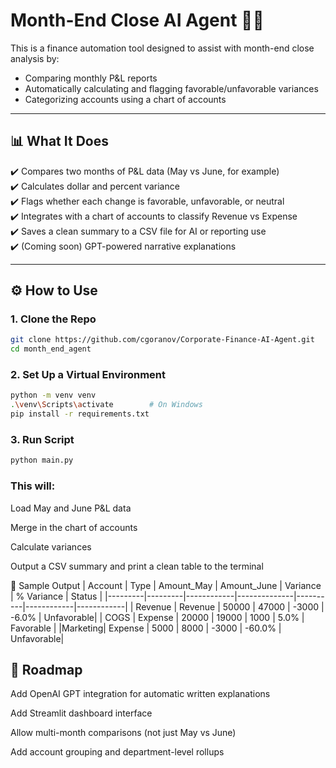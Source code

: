 # Month-End Close AI Agent 🧾🤖

This is a finance automation tool designed to assist with month-end close analysis by:
- Comparing monthly P&L reports
- Automatically calculating and flagging favorable/unfavorable variances
- Categorizing accounts using a chart of accounts

---

## 📊 What It Does

✔️ Compares two months of P&L data (May vs June, for example)  
✔️ Calculates dollar and percent variance  
✔️ Flags whether each change is favorable, unfavorable, or neutral  
✔️ Integrates with a chart of accounts to classify Revenue vs Expense  
✔️ Saves a clean summary to a CSV file for AI or reporting use  
✔️ (Coming soon) GPT-powered narrative explanations  

---

## ⚙️ How to Use

### 1. Clone the Repo
```bash
git clone https://github.com/cgoranov/Corporate-Finance-AI-Agent.git
cd month_end_agent
```
### 2. Set Up a Virtual Environment
```bash
python -m venv venv
.\venv\Scripts\activate        # On Windows
pip install -r requirements.txt
```
### 3. Run Script
```bash
python main.py
```

### This will:

Load May and June P&L data

Merge in the chart of accounts

Calculate variances

Output a CSV summary and print a clean table to the terminal

🧠 Sample Output
| Account |   Type  | Amount_May |  Amount_June	| Variance | % Variance |   Status   | 
|---------|---------|------------|--------------|----------|------------|------------|
| Revenue |	Revenue |	50000	 |    47000	    |  -3000   |    -6.0%	| Unfavorable|
|  COGS	  | Expense	|   20000	 |    19000	    |   1000   |	 5.0%	|  Favorable |
|Marketing| Expense	|    5000	 |     8000	    |  -3000   |   -60.0%	| Unfavorable|

## 🔮 Roadmap
 Add OpenAI GPT integration for automatic written explanations

 Add Streamlit dashboard interface

 Allow multi-month comparisons (not just May vs June)

 Add account grouping and department-level rollups

 
 